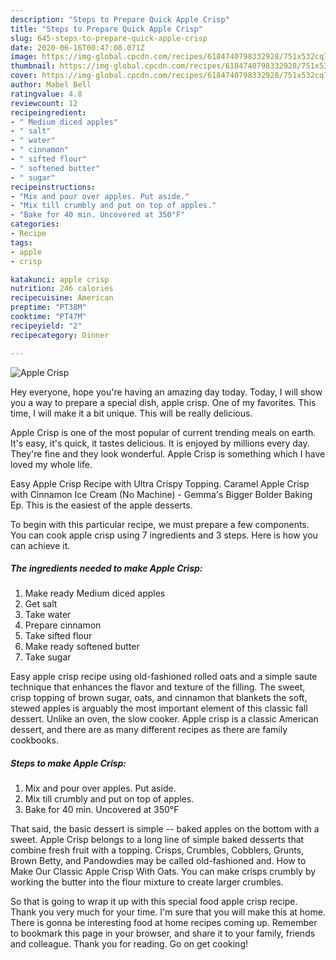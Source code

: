 ```yaml
---
description: "Steps to Prepare Quick Apple Crisp"
title: "Steps to Prepare Quick Apple Crisp"
slug: 645-steps-to-prepare-quick-apple-crisp
date: 2020-06-16T00:47:08.071Z
image: https://img-global.cpcdn.com/recipes/6184740798332928/751x532cq70/apple-crisp-recipe-main-photo.jpg
thumbnail: https://img-global.cpcdn.com/recipes/6184740798332928/751x532cq70/apple-crisp-recipe-main-photo.jpg
cover: https://img-global.cpcdn.com/recipes/6184740798332928/751x532cq70/apple-crisp-recipe-main-photo.jpg
author: Mabel Bell
ratingvalue: 4.8
reviewcount: 12
recipeingredient:
- " Medium diced apples"
- " salt"
- " water"
- " cinnamon"
- " sifted flour"
- " softened butter"
- " sugar"
recipeinstructions:
- "Mix and pour over apples. Put aside."
- "Mix till crumbly and put on top of apples."
- "Bake for 40 min. Uncovered at 350°F"
categories:
- Recipe
tags:
- apple
- crisp

katakunci: apple crisp 
nutrition: 246 calories
recipecuisine: American
preptime: "PT38M"
cooktime: "PT47M"
recipeyield: "2"
recipecategory: Dinner

---
```



![Apple Crisp](https://img-global.cpcdn.com/recipes/6184740798332928/751x532cq70/apple-crisp-recipe-main-photo.jpg)

Hey everyone, hope you're having an amazing day today. Today, I will show you a way to prepare a special dish, apple crisp. One of my favorites. This time, I will make it a bit unique. This will be really delicious.

Apple Crisp is one of the most popular of current trending meals on earth. It's easy, it's quick, it tastes delicious. It is enjoyed by millions every day. They're fine and they look wonderful. Apple Crisp is something which I have loved my whole life.

Easy Apple Crisp Recipe with Ultra Crispy Topping. Caramel Apple Crisp with Cinnamon Ice Cream (No Machine) - Gemma&#39;s Bigger Bolder Baking Ep. This is the easiest of the apple desserts.


To begin with this particular recipe, we must prepare a few components. You can cook apple crisp using 7 ingredients and 3 steps. Here is how you can achieve it.

##### The ingredients needed to make Apple Crisp:

1. Make ready  Medium diced apples
1. Get  salt
1. Take  water
1. Prepare  cinnamon
1. Take  sifted flour
1. Make ready  softened butter
1. Take  sugar


Easy apple crisp recipe using old-fashioned rolled oats and a simple saute technique that enhances the flavor and texture of the filling. The sweet, crisp topping of brown sugar, oats, and cinnamon that blankets the soft, stewed apples is arguably the most important element of this classic fall dessert. Unlike an oven, the slow cooker. Apple crisp is a classic American dessert, and there are as many different recipes as there are family cookbooks. 

##### Steps to make Apple Crisp:

1. Mix and pour over apples. Put aside.
1. Mix till crumbly and put on top of apples.
1. Bake for 40 min. Uncovered at 350°F


That said, the basic dessert is simple -- baked apples on the bottom with a sweet. Apple Crisp belongs to a long line of simple baked desserts that combine fresh fruit with a topping. Crisps, Crumbles, Cobblers, Grunts, Brown Betty, and Pandowdies may be called old-fashioned and. How to Make Our Classic Apple Crisp With Oats. You can make crisps crumbly by working the butter into the flour mixture to create larger crumbles. 

So that is going to wrap it up with this special food apple crisp recipe. Thank you very much for your time. I'm sure that you will make this at home. There is gonna be interesting food at home recipes coming up. Remember to bookmark this page in your browser, and share it to your family, friends and colleague. Thank you for reading. Go on get cooking!
